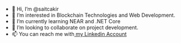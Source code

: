 - 👋 Hi, I’m @saitcakir
- 👀 I’m interested in Blockchain Technologies and Web Development.
- 🌱 I’m currently learning NEAR and .NET Core
- 💞️ I’m looking to collaborate on project development.
- 📫 You can reach me with<a href="https://www.linkedin.com/in/sait-%C3%A7akir/"> my Linkedin Account</a>


